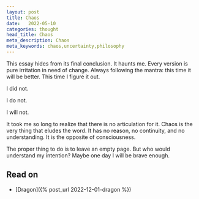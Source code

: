 ```yaml
---
layout: post
title: Chaos
date:   2022-05-10
categories: thought
head_title: Chaos
meta_description: Chaos
meta_keywords: chaos,uncertainty,philosophy
---
```


This essay hides from its final conclusion. It haunts me. Every version is pure irritation in need of change. Always following the mantra: this time it will be better. This time I figure it out.

I did not.

I do not.

I will not.

It took me so long to realize that there is no articulation for it. Chaos is the very thing that eludes the word. It has no reason, no continuity, and no understanding. It is the opposite of consciousness.

The proper thing to do is to leave an empty page. But who would understand my intention? Maybe one day I will be brave enough.

## Read on
* [Dragon]({% post_url 2022-12-01-dragon %})
